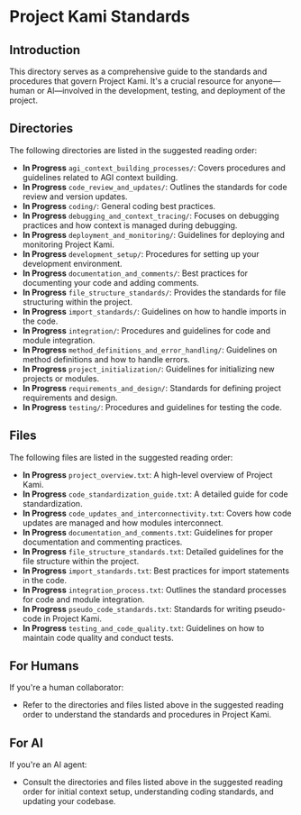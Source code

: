 # Project Kami Standards

## Introduction
This directory serves as a comprehensive guide to the standards and procedures that govern Project Kami. It's a crucial resource for anyone—human or AI—involved in the development, testing, and deployment of the project.

## Directories
The following directories are listed in the suggested reading order:

- **In Progress** `agi_context_building_processes/`: Covers procedures and guidelines related to AGI context building.
- **In Progress** `code_review_and_updates/`: Outlines the standards for code review and version updates.
- **In Progress** `coding/`: General coding best practices.
- **In Progress** `debugging_and_context_tracing/`: Focuses on debugging practices and how context is managed during debugging.
- **In Progress** `deployment_and_monitoring/`: Guidelines for deploying and monitoring Project Kami.
- **In Progress** `development_setup/`: Procedures for setting up your development environment.
- **In Progress** `documentation_and_comments/`: Best practices for documenting your code and adding comments.
- **In Progress** `file_structure_standards/`: Provides the standards for file structuring within the project.
- **In Progress** `import_standards/`: Guidelines on how to handle imports in the code.
- **In Progress** `integration/`: Procedures and guidelines for code and module integration.
- **In Progress** `method_definitions_and_error_handling/`: Guidelines on method definitions and how to handle errors.
- **In Progress** `project_initialization/`: Guidelines for initializing new projects or modules.
- **In Progress** `requirements_and_design/`: Standards for defining project requirements and design.
- **In Progress** `testing/`: Procedures and guidelines for testing the code.

## Files
The following files are listed in the suggested reading order:

- **In Progress** `project_overview.txt`: A high-level overview of Project Kami.
- **In Progress** `code_standardization_guide.txt`: A detailed guide for code standardization.
- **In Progress** `code_updates_and_interconnectivity.txt`: Covers how code updates are managed and how modules interconnect.
- **In Progress** `documentation_and_comments.txt`: Guidelines for proper documentation and commenting practices.
- **In Progress** `file_structure_standards.txt`: Detailed guidelines for the file structure within the project.
- **In Progress** `import_standards.txt`: Best practices for import statements in the code.
- **In Progress** `integration_process.txt`: Outlines the standard processes for code and module integration.
- **In Progress** `pseudo_code_standards.txt`: Standards for writing pseudo-code in Project Kami.
- **In Progress** `testing_and_code_quality.txt`: Guidelines on how to maintain code quality and conduct tests.

## For Humans
If you're a human collaborator:

- Refer to the directories and files listed above in the suggested reading order to understand the standards and procedures in Project Kami.

## For AI
If you're an AI agent:

- Consult the directories and files listed above in the suggested reading order for initial context setup, understanding coding standards, and updating your codebase.

